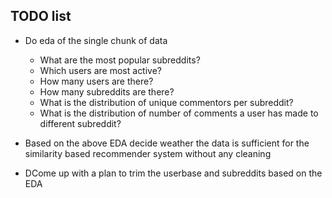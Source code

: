 ## TODO list

- Do eda of the single chunk of data
    - What are the most popular subreddits?
    - Which users are most active?
    - How many users are there?
    - How many subreddits are there?
    - What is the distribution of unique commentors per subreddit?
    - What is the distribution of number of comments a user has made to different subreddit?

- Based on the above EDA decide weather the data is sufficient for the similarity based recommender system without any cleaning 

- DCome up with a plan to trim the userbase and subreddits based on the EDA

